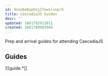 ```yaml
---
id: 9soo6e8yphnj27ewxlsnpr5
title: CascadiaJS Guides
desc: ''
updated: 1661792913011
created: 1661789983984
---
```


Prep and arrival guides for attending CascadiaJS

## Guides
![[guide.*]]